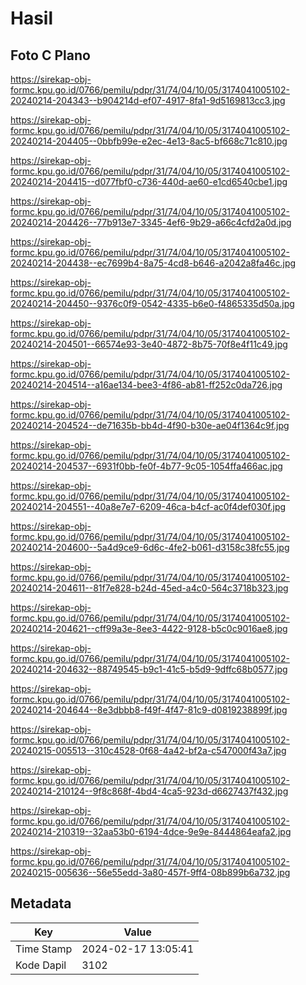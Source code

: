 # Hasil

## Foto C Plano

https://sirekap-obj-formc.kpu.go.id/0766/pemilu/pdpr/31/74/04/10/05/3174041005102-20240214-204343--b904214d-ef07-4917-8fa1-9d5169813cc3.jpg

https://sirekap-obj-formc.kpu.go.id/0766/pemilu/pdpr/31/74/04/10/05/3174041005102-20240214-204405--0bbfb99e-e2ec-4e13-8ac5-bf668c71c810.jpg

https://sirekap-obj-formc.kpu.go.id/0766/pemilu/pdpr/31/74/04/10/05/3174041005102-20240214-204415--d077fbf0-c736-440d-ae60-e1cd6540cbe1.jpg

https://sirekap-obj-formc.kpu.go.id/0766/pemilu/pdpr/31/74/04/10/05/3174041005102-20240214-204426--77b913e7-3345-4ef6-9b29-a66c4cfd2a0d.jpg

https://sirekap-obj-formc.kpu.go.id/0766/pemilu/pdpr/31/74/04/10/05/3174041005102-20240214-204438--ec7699b4-8a75-4cd8-b646-a2042a8fa46c.jpg

https://sirekap-obj-formc.kpu.go.id/0766/pemilu/pdpr/31/74/04/10/05/3174041005102-20240214-204450--9376c0f9-0542-4335-b6e0-f4865335d50a.jpg

https://sirekap-obj-formc.kpu.go.id/0766/pemilu/pdpr/31/74/04/10/05/3174041005102-20240214-204501--66574e93-3e40-4872-8b75-70f8e4f11c49.jpg

https://sirekap-obj-formc.kpu.go.id/0766/pemilu/pdpr/31/74/04/10/05/3174041005102-20240214-204514--a16ae134-bee3-4f86-ab81-ff252c0da726.jpg

https://sirekap-obj-formc.kpu.go.id/0766/pemilu/pdpr/31/74/04/10/05/3174041005102-20240214-204524--de71635b-bb4d-4f90-b30e-ae04f1364c9f.jpg

https://sirekap-obj-formc.kpu.go.id/0766/pemilu/pdpr/31/74/04/10/05/3174041005102-20240214-204537--6931f0bb-fe0f-4b77-9c05-1054ffa466ac.jpg

https://sirekap-obj-formc.kpu.go.id/0766/pemilu/pdpr/31/74/04/10/05/3174041005102-20240214-204551--40a8e7e7-6209-46ca-b4cf-ac0f4def030f.jpg

https://sirekap-obj-formc.kpu.go.id/0766/pemilu/pdpr/31/74/04/10/05/3174041005102-20240214-204600--5a4d9ce9-6d6c-4fe2-b061-d3158c38fc55.jpg

https://sirekap-obj-formc.kpu.go.id/0766/pemilu/pdpr/31/74/04/10/05/3174041005102-20240214-204611--81f7e828-b24d-45ed-a4c0-564c3718b323.jpg

https://sirekap-obj-formc.kpu.go.id/0766/pemilu/pdpr/31/74/04/10/05/3174041005102-20240214-204621--cff99a3e-8ee3-4422-9128-b5c0c9016ae8.jpg

https://sirekap-obj-formc.kpu.go.id/0766/pemilu/pdpr/31/74/04/10/05/3174041005102-20240214-204632--88749545-b9c1-41c5-b5d9-9dffc68b0577.jpg

https://sirekap-obj-formc.kpu.go.id/0766/pemilu/pdpr/31/74/04/10/05/3174041005102-20240214-204644--8e3dbbb8-f49f-4f47-81c9-d0819238899f.jpg

https://sirekap-obj-formc.kpu.go.id/0766/pemilu/pdpr/31/74/04/10/05/3174041005102-20240215-005513--310c4528-0f68-4a42-bf2a-c547000f43a7.jpg

https://sirekap-obj-formc.kpu.go.id/0766/pemilu/pdpr/31/74/04/10/05/3174041005102-20240214-210124--9f8c868f-4bd4-4ca5-923d-d6627437f432.jpg

https://sirekap-obj-formc.kpu.go.id/0766/pemilu/pdpr/31/74/04/10/05/3174041005102-20240214-210319--32aa53b0-6194-4dce-9e9e-8444864eafa2.jpg

https://sirekap-obj-formc.kpu.go.id/0766/pemilu/pdpr/31/74/04/10/05/3174041005102-20240215-005636--56e55edd-3a80-457f-9ff4-08b899b6a732.jpg


## Metadata

| Key        | Value               |
| ---------- | ------------------- |
| Time Stamp | 2024-02-17 13:05:41 |
| Kode Dapil | 3102                |



